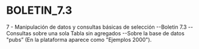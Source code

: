# BOLETIN_7.3
 7 - Manipulación de datos y consultas básicas de selección --Boletin 7.3  --Consultas sobre una sola Tabla sin agregados --Sobre la base de datos "pubs” (En la plataforma aparece como "Ejemplos 2000").
